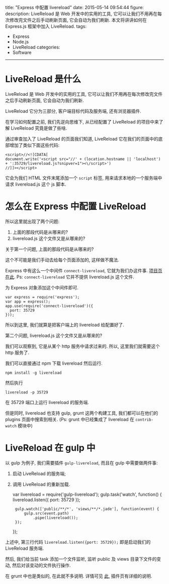 title: "Express 中配置 livereload"
date: 2015-05-14 09:54:44
figure:
description: LiveReload 是 Web 开发中的实用的工具, 它可以让我们不用再在每次修改完文件之后手动刷新页面, 它会自动为我们刷新. 本文将讲讲如何在 Express.js 框架中加入 LiveReload.
tags:
- Express
- Node.js
- LiveReload
categories:
- Software
---


# LiveReload 是什么

LiveReload 是 Web 开发中的实用的工具, 它可以让我们不用再在每次修改完文件之后手动刷新页面, 它会自动为我们刷新.

LiveReload 它分为三部分, 客户端目标代码及服务端, 还有浏览器插件.

在学习如何配置之前, 我们先逆向思维下, 从已经配置了 LiveReload 的项目中来了解 LiveReload 究竟是做了些啥.

通过审查加入了 LiveReload 的页面我们知道, LiveReload 它在我们的页面中的底部增加了类似下面这些代码:

    <script>//<![CDATA[
    document.write('<script src="//' + (location.hostname || 'localhost') + ':35729/livereload.js?snipver=1"><\/script>')
    //]]></script>

它会为我们 HTML 文件末尾添加一个 `script` 标签, 用来请求本地的一个服务端中请求 livereload.js 这个 js 脚本.

# 怎么在 Express 中配置 LiveReload

所以这里就出现了两个问题:

1. 上面的那段代码是从哪来的?
2. livereload.js 这个文件又是从哪来的? 

关于第一个问题, 上面的那段代码是从哪来的?

这个不可能是我们手动去给每个页面添加的, 这样做不魔法.

Express 中有这么一个中间件 `connect-livereload`, 它就为我们办这件事. [项目页在此](https://www.npmjs.com/package/connect-livereload). Ps: `connect-livereload` 它并不提供 livereload.js 这个文件.

为 Express 对象添加这个中间件即可.

    var express = require('express');
    var app = express();
    app.use(require('connect-livereload')({
      port: 35729
    }));

所以到这里, 我们就算是把客户端上的 livereload 给配置好了.

第二个问题, livereload.js 这个文件又是从哪来的?

我们可以观察到, 它是从某个 http 服务中请求过来的.
所以, 这里我们就需要这个 http 服务了.

我们可以直接通过 npm 下载 livereload 然后运行.

    npm install -g livereload

然后执行

    livereload -p 35729

在 35729 端口上运行 livereload 的服务端.

但是同时, livereload 也支持 gulp, grunt 这两个构建工具, 我们都可以在他们的 plugins 页面中搜索到相关.
\(Ps: grunt 中已经集成了 livereload 在 `contrib-watch` 模块中\)

# LiveReload 在 gulp 中

以 gulp 为例子, 我们需要插件 `gulp-livereload`, 而且在 gulp 中需要做两件事:

1. 启动 LiveReload 的服务端;
2. 调用 LiveReload 的重新加载.

    var livereload = require('gulp-livereload');
    gulp.task('watch', function() {
        livereload.listen({
            port: 35729
        });
    
        gulp.watch(['public/**/*', 'views/**/*.jade'], function(event) {
            gulp.src(event.path)
                .pipe(livereload());
        });
    });

上述中, 第三行代码 `livereload.listen({port: 35729});` 即是启动我们的 LiveReload 服务端.

然后, 我们给当前 task 添加一个文件监听, 监听 public 及 views 目录下文件的变动, 然后对该变动的文件执行操作.

在 grunt 中也是类似的, 在此就不多说明. 详情可见 [此](https://www.npmjs.com/package/grunt-contrib-watch#options-livereload), 插件页有详细的说明.